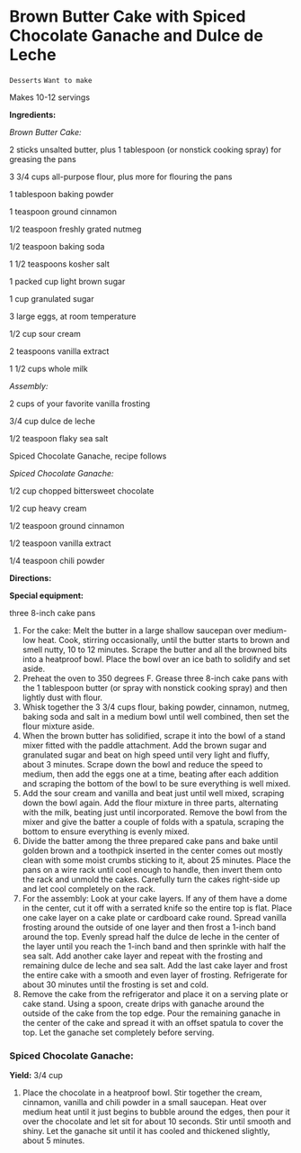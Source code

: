 # Brown Butter Cake with Spiced Chocolate Ganache and Dulce de Leche

`Desserts` `Want to make`

Makes 10-12 servings

**Ingredients:**

_Brown Butter Cake:_

2 sticks unsalted butter, plus 1 tablespoon (or nonstick cooking spray) for greasing the pans

3 3/4 cups all-purpose flour, plus more for flouring the pans 

1 tablespoon baking powder 

1 teaspoon ground cinnamon 

1/2 teaspoon freshly grated nutmeg 

1/2 teaspoon baking soda 

1 1/2 teaspoons kosher salt 

1 packed cup light brown sugar 

1 cup granulated sugar 

3 large eggs, at room temperature 

1/2 cup sour cream 

2 teaspoons vanilla extract 

1 1/2 cups whole milk

_Assembly:_

2 cups of your favorite vanilla frosting

3/4 cup dulce de leche 

1/2 teaspoon flaky sea salt 

Spiced Chocolate Ganache, recipe follows

_Spiced Chocolate Ganache:_

1/2 cup chopped bittersweet chocolate

1/2 cup heavy cream 

1/2 teaspoon ground cinnamon 

1/2 teaspoon vanilla extract 

1/4 teaspoon chili powder 

**Directions:**

**Special equipment:**

three 8-inch cake pans

1. For the cake: Melt the butter in a large shallow saucepan over medium-low heat. Cook, stirring occasionally, until the butter starts to brown and smell nutty, 10 to 12 minutes. Scrape the butter and all the browned bits into a heatproof bowl. Place the bowl over an ice bath to solidify and set aside.
2. Preheat the oven to 350 degrees F. Grease three 8-inch cake pans with the 1 tablespoon butter (or spray with nonstick cooking spray) and then lightly dust with flour.
3. Whisk together the 3 3/4 cups flour, baking powder, cinnamon, nutmeg, baking soda and salt in a medium bowl until well combined, then set the flour mixture aside.
4. When the brown butter has solidified, scrape it into the bowl of a stand mixer fitted with the paddle attachment. Add the brown sugar and granulated sugar and beat on high speed until very light and fluffy, about 3 minutes. Scrape down the bowl and reduce the speed to medium, then add the eggs one at a time, beating after each addition and scraping the bottom of the bowl to be sure everything is well mixed.
5. Add the sour cream and vanilla and beat just until well mixed, scraping down the bowl again. Add the flour mixture in three parts, alternating with the milk, beating just until incorporated. Remove the bowl from the mixer and give the batter a couple of folds with a spatula, scraping the bottom to ensure everything is evenly mixed.
6. Divide the batter among the three prepared cake pans and bake until golden brown and a toothpick inserted in the center comes out mostly clean with some moist crumbs sticking to it, about 25 minutes. Place the pans on a wire rack until cool enough to handle, then invert them onto the rack and unmold the cakes. Carefully turn the cakes right-side up and let cool completely on the rack.
7. For the assembly: Look at your cake layers. If any of them have a dome in the center, cut it off with a serrated knife so the entire top is flat. Place one cake layer on a cake plate or cardboard cake round. Spread vanilla frosting around the outside of one layer and then frost a 1-inch band around the top. Evenly spread half the dulce de leche in the center of the layer until you reach the 1-inch band and then sprinkle with half the sea salt. Add another cake layer and repeat with the frosting and remaining dulce de leche and sea salt. Add the last cake layer and frost the entire cake with a smooth and even layer of frosting. Refrigerate for about 30 minutes until the frosting is set and cold.
8. Remove the cake from the refrigerator and place it on a serving plate or cake stand. Using a spoon, create drips with ganache around the outside of the cake from the top edge. Pour the remaining ganache in the center of the cake and spread it with an offset spatula to cover the top. Let the ganache set completely before serving.

### Spiced Chocolate Ganache:

**Yield:** 3/4 cup

1. Place the chocolate in a heatproof bowl. Stir together the cream, cinnamon, vanilla and chili powder in a small saucepan. Heat over medium heat until it just begins to bubble around the edges, then pour it over the chocolate and let sit for about 10 seconds. Stir until smooth and shiny. Let the ganache sit until it has cooled and thickened slightly, about 5 minutes.
